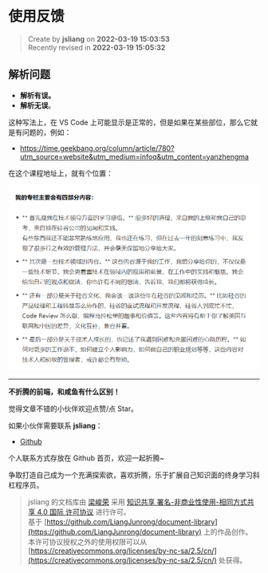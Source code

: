 使用反馈
===

> Create by **jsliang** on **2022-03-19 15:03:53**  
> Recently revised in **2022-03-19 15:05:32**

## 解析问题

* **解析有误。**
* **解析无误**。

这种写法上，在 VS Code 上可能显示是正常的，但是如果在某些部位，那么它就是有问题的，例如：

* https://time.geekbang.org/column/article/780?utm_source=website&utm_medium=infoq&utm_content=yanzhengma

在这个课程地址上，就有个位置：

![图](./img/Markdown-01.png)

---

**不折腾的前端，和咸鱼有什么区别！**

觉得文章不错的小伙伴欢迎点赞/点 Star。

如果小伙伴需要联系 **jsliang**：

* [Github](https://github.com/LiangJunrong/document-library)

个人联系方式存放在 Github 首页，欢迎一起折腾~

争取打造自己成为一个充满探索欲，喜欢折腾，乐于扩展自己知识面的终身学习斜杠程序员。

> jsliang 的文档库由 [梁峻荣](https://github.com/LiangJunrong) 采用 [知识共享 署名-非商业性使用-相同方式共享 4.0 国际 许可协议](http://creativecommons.org/licenses/by-nc-sa/4.0/) 进行许可。<br/>基于 [https://github.com/LiangJunrong/document-library](https://github.com/LiangJunrong/document-library) 上的作品创作。<br/>本许可协议授权之外的使用权限可以从 [https://creativecommons.org/licenses/by-nc-sa/2.5/cn/](https://creativecommons.org/licenses/by-nc-sa/2.5/cn/) 处获得。

